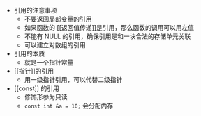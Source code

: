 - 引用的注意事项
	- 不要返回局部变量的引用
	- 如果函数的 [[返回值传递]]是引用，那么函数的调用可以用左值
	- 不能有 NULL 的引用，确保引用是和一块合法的存储单元关联
	- 可以建立对数组的引用
- 引用的本质
	- 就是一个指针常量
- [[指针]]的引用
	- 用一级指针引用，可以代替二级指针
- [[const]] 的引用
	- 修饰形参为只读
	- `const int &a = 10;` 会分配内存